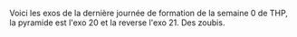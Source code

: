 Voici les exos de la dernière journée de formation de la semaine 0 de THP, la pyramide est l'exo 20 et la reverse l'exo 21. Des zoubis.

